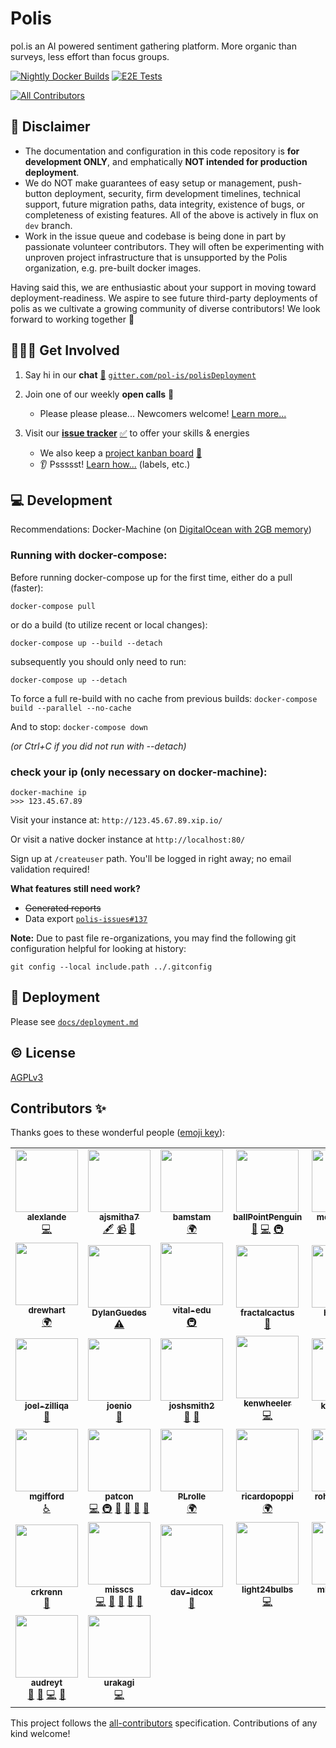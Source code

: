 # Polis
pol.is an AI powered sentiment gathering platform. More organic than surveys, less effort than focus groups.

<!-- Changes to badge text in URLs below, require changes to "name" value in .github/workflows/*.yml -->
[![Nightly Docker Builds](https://github.com/pol-is/polisServer/workflows/Nightly%20Docker%20Builds/badge.svg)][nightlies]
[![E2E Tests](https://github.com/pol-is/polisServer/workflows/E2E%20Tests/badge.svg)][e2e-tests]
<!-- ALL-CONTRIBUTORS-BADGE:START - Do not remove or modify this section -->
[![All Contributors](https://img.shields.io/badge/all_contributors-37-orange.svg?style=flat-square)](#contributors-)
<!-- ALL-CONTRIBUTORS-BADGE:END -->

   [nightlies]: https://hub.docker.com/u/polisdemo
   [e2e-tests]: https://github.com/pol-is/polisServer/actions?query=workflow%3A%22E2E+Tests%22

## :construction: Disclaimer

- The documentation and configuration in this code repository is **for development ONLY**,
and emphatically **NOT intended for production deployment**.
- We do NOT make guarantees of easy setup or management, push-button deployment, security,
firm development timelines, technical support, future migration paths, data integrity,
existence of bugs, or completeness of existing features.
All of the above is actively in flux on `dev` branch.
- Work in the issue queue and codebase is being done in part by passionate volunteer contributors.
They will often be experimenting with unproven project infrastructure that is unsupported by the Polis organization,
e.g. pre-built docker images.

Having said this, we are enthusiastic about your support in moving toward deployment-readiness.
We aspire to see future third-party deployments of polis as we cultivate a growing community of diverse contributors!
We look forward to working together :tada:

## 🙋🏾‍♀️ Get Involved

1. Say hi in our **chat** [:speech_balloon:][chat] [`gitter.com/pol-is/polisDeployment`][chat]
2. Join one of our weekly **open calls** :microphone:
    - Please please please... Newcomers welcome! [Learn more...][calls-about]
3. Visit our [**issue tracker**][issues] [:white_check_mark:][issues] to offer your skills & energies
    - We also keep a [project kanban board][board] [:checkered_flag:][board]
    - :ear: Pssssst! [Learn how...][contributing] (labels, etc.)

   [chat]: https://gitter.im/pol-is/polisDeployment
   [calls-about]: /CONTRIBUTING.md#telephone_receiver-open-calls
   [issues]: https://github.com/pol-is/polisServer/issues
   [board]: https://github.com/orgs/pol-is/projects/1
   [contributing]: /CONTRIBUTING.md#how-we-work

## 💻 Development

Recommendations: Docker-Machine (on [DigitalOcean with 2GB memory][do-tut])

   [do-tut]: https://www.digitalocean.com/community/tutorials/how-to-provision-and-manage-remote-docker-hosts-with-docker-machine-on-ubuntu-16-04


### Running with docker-compose:

Before running docker-compose up for the first time,
either do a pull (faster):

`docker-compose pull`

or do a build (to utilize recent or local changes):

`docker-compose up --build --detach`

subsequently you should only need to run:

`docker-compose up --detach`

To force a full re-build with no cache from previous builds:
`docker-compose build --parallel --no-cache`

And to stop:
`docker-compose down`

_(or Ctrl+C if you did not run with --detach)_

### check your ip (only necessary on docker-machine):
```
docker-machine ip
>>> 123.45.67.89
```

Visit your instance at: `http://123.45.67.89.xip.io/`

Or visit a native docker instance at `http://localhost:80/`

Sign up at `/createuser` path. You'll be logged in right away; no email validation required!

**What features still need work?**
- ~~Generated reports~~
- Data export [`polis-issues#137`](https://github.com/pol-is/polis-issues/issues/137)

**Note:** Due to past file re-organizations, you may find the following git configuration helpful for looking at history:

```
git config --local include.path ../.gitconfig
```

## 🚀 Deployment

Please see [`docs/deployment.md`](/docs/deployment.md)

## ©️  License

[AGPLv3](/LICENSE)

## Contributors ✨

Thanks goes to these wonderful people ([emoji key](https://allcontributors.org/docs/en/emoji-key)):

<!-- ALL-CONTRIBUTORS-LIST:START - Do not remove or modify this section -->
<!-- prettier-ignore-start -->
<!-- markdownlint-disable -->
<table>
  <tr>
    <td align="center"><a href='https://github.com/alexlande'><img src='https://avatars0.githubusercontent.com/u/808159?v=4' width='100px;' alt=''/><br /><sub><b>alexlande</b></sub></a><br /><a href="https://github.com/search?q=author:alexlande+repo:pol-is/polisServer+repo:pol-is/polis-documentation&type=Commits" title="Code">💻</a></td>
    <td align="center"><a href='https://github.com/ajsmitha7'><img src='https://avatars3.githubusercontent.com/u/8118319?v=4' width='100px;' alt=''/><br /><sub><b>ajsmitha7</b></sub></a><br /><a href="#content-ajsmitha7" title="Content">🖋</a> <a href="#video-ajsmitha7" title="Videos">📹</a> <a href="https://github.com/search?q=involves:ajsmitha7+org:pol-is&type=Issues" title="Bug reports">🐛</a></td>
    <td align="center"><a href='https://github.com/bamstam'><img src='https://avatars3.githubusercontent.com/u/9203888?v=4' width='100px;' alt=''/><br /><sub><b>bamstam</b></sub></a><br /><a href="#translation-bamstam" title="Translation">🌍</a></td>
    <td align="center"><a href='https://github.com/ballPointPenguin'><img src='https://avatars0.githubusercontent.com/u/35609?v=4' width='100px;' alt=''/><br /><sub><b>ballPointPenguin</b></sub></a><br /><a href="https://github.com/pol-is/polisServer/pulls?q=is%3Apr+reviewed-by%3AballPointPenguin" title="Reviewed Pull Requests">👀</a> <a href="https://github.com/search?q=author:ballPointPenguin+repo:pol-is/polisServer+repo:pol-is/polis-documentation&type=Commits" title="Code">💻</a> <a href="#infra-ballPointPenguin" title="Infrastructure (Hosting, Build-Tools, etc)">🚇</a></td>
    <td align="center"><a href='https://github.com/metasoarous'><img src='https://avatars3.githubusercontent.com/u/88556?v=4' width='100px;' alt=''/><br /><sub><b>metasoarous</b></sub></a><br /><a href="https://github.com/search?q=author:metasoarous+repo:pol-is/polisServer+repo:pol-is/polis-documentation&type=Commits" title="Code">💻</a></td>
    <td align="center"><a href='https://github.com/colinmegill'><img src='https://avatars3.githubusercontent.com/u/1770265?v=4' width='100px;' alt=''/><br /><sub><b>colinmegill</b></sub></a><br /><a href="https://github.com/search?q=author:colinmegill+repo:pol-is/polisServer+repo:pol-is/polis-documentation&type=Commits" title="Code">💻</a> <a href="#fundingFinding-colinmegill" title="Funding Finding">🔍</a> <a href="#talk-colinmegill" title="Talks">📢</a> <a href="#business-colinmegill" title="Business development">💼</a></td>
    <td align="center"><a href='https://github.com/DZNarayanan'><img src='https://avatars3.githubusercontent.com/u/17834398?v=4' width='100px;' alt=''/><br /><sub><b>DZNarayanan</b></sub></a><br /><a href="#talk-DZNarayanan" title="Talks">📢</a> <a href="#blog-DZNarayanan" title="Blogposts">📝</a></td>
  </tr>
  <tr>
    <td align="center"><a href='https://github.com/drewhart'><img src='https://avatars0.githubusercontent.com/u/6105510?v=4' width='100px;' alt=''/><br /><sub><b>drewhart</b></sub></a><br /><a href="#translation-drewhart" title="Translation">🌍</a></td>
    <td align="center"><a href='https://github.com/DylanGuedes'><img src='https://avatars3.githubusercontent.com/u/7079397?v=4' width='100px;' alt=''/><br /><sub><b>DylanGuedes</b></sub></a><br /><a href="https://github.com/pol-is/polisServer/commits?author=DylanGuedes" title="Tests">⚠️</a></td>
    <td align="center"><a href='https://github.com/vital-edu'><img src='https://avatars0.githubusercontent.com/u/5282301?v=4' width='100px;' alt=''/><br /><sub><b>vital-edu</b></sub></a><br /><a href="#infra-vital-edu" title="Infrastructure (Hosting, Build-Tools, etc)">🚇</a></td>
    <td align="center"><a href='https://github.com/fractalcactus'><img src='https://avatars2.githubusercontent.com/u/8527715?v=4' width='100px;' alt=''/><br /><sub><b>fractalcactus</b></sub></a><br /><a href="https://github.com/search?q=author:fractalcactus+repo:pol-is/polisServer+repo:pol-is/polis-documentation&type=Commits" title="Documentation">📖</a></td>
    <td align="center"><a href='https://github.com/heatherm'><img src='https://avatars2.githubusercontent.com/u/416681?v=4' width='100px;' alt=''/><br /><sub><b>heatherm</b></sub></a><br /><a href="https://github.com/search?q=author:heatherm+repo:pol-is/polisServer+repo:pol-is/polis-documentation&type=Commits" title="Documentation">📖</a></td>
    <td align="center"><a href='https://github.com/Herman-Wu'><img src='https://avatars3.githubusercontent.com/u/10748637?v=4' width='100px;' alt=''/><br /><sub><b>Herman-Wu</b></sub></a><br /><a href="https://github.com/search?q=involves:Herman-Wu+org:pol-is&type=Issues" title="Bug reports">🐛</a></td>
    <td align="center"><a href='https://github.com/Jdesk'><img src='https://avatars1.githubusercontent.com/u/9715064?v=4' width='100px;' alt=''/><br /><sub><b>Jdesk</b></sub></a><br /><a href="https://github.com/search?q=involves:Jdesk+org:pol-is&type=Issues" title="Bug reports">🐛</a></td>
  </tr>
  <tr>
    <td align="center"><a href='https://github.com/joel-zilliqa'><img src='https://avatars0.githubusercontent.com/u/56012934?v=4' width='100px;' alt=''/><br /><sub><b>joel-zilliqa</b></sub></a><br /><a href="https://github.com/search?q=involves:joel-zilliqa+org:pol-is&type=Issues" title="Bug reports">🐛</a></td>
    <td align="center"><a href='https://github.com/joenio'><img src='https://avatars0.githubusercontent.com/u/44172?v=4' width='100px;' alt=''/><br /><sub><b>joenio</b></sub></a><br /><a href="https://github.com/search?q=author:joenio+repo:pol-is/polisServer+repo:pol-is/polis-documentation&type=Commits" title="Documentation">📖</a></td>
    <td align="center"><a href='https://github.com/joshsmith2'><img src='https://avatars3.githubusercontent.com/u/3437989?v=4' width='100px;' alt=''/><br /><sub><b>joshsmith2</b></sub></a><br /><a href="https://github.com/search?q=author:joshsmith2+repo:pol-is/polisServer+repo:pol-is/polis-documentation&type=Commits" title="Documentation">📖</a> <a href="https://github.com/search?q=involves:joshsmith2+org:pol-is&type=Issues" title="Bug reports">🐛</a></td>
    <td align="center"><a href='https://github.com/kenwheeler'><img src='https://avatars2.githubusercontent.com/u/286616?v=4' width='100px;' alt=''/><br /><sub><b>kenwheeler</b></sub></a><br /><a href="https://github.com/search?q=author:kenwheeler+repo:pol-is/polisServer+repo:pol-is/polis-documentation&type=Commits" title="Code">💻</a></td>
    <td align="center"><a href='https://github.com/kennyrowe'><img src='https://avatars3.githubusercontent.com/u/6291612?v=4' width='100px;' alt=''/><br /><sub><b>kennyrowe</b></sub></a><br /><a href="https://github.com/search?q=involves:kennyrowe+org:pol-is&type=Issues" title="Bug reports">🐛</a></td>
    <td align="center"><a href='https://github.com/ebarry'><img src='https://avatars1.githubusercontent.com/u/161439?v=4' width='100px;' alt=''/><br /><sub><b>ebarry</b></sub></a><br /><a href="#talk-ebarry" title="Talks">📢</a> <a href="#blog-ebarry" title="Blogposts">📝</a></td>
    <td align="center"><a href='https://github.com/uzzal2k5'><img src='https://avatars0.githubusercontent.com/u/5254162?v=4' width='100px;' alt=''/><br /><sub><b>uzzal2k5</b></sub></a><br /><a href="#infra-uzzal2k5" title="Infrastructure (Hosting, Build-Tools, etc)">🚇</a> <a href="#question-uzzal2k5" title="Answering Questions">💬</a></td>
  </tr>
  <tr>
    <td align="center"><a href='https://github.com/mgifford'><img src='https://avatars0.githubusercontent.com/u/116832?v=4' width='100px;' alt=''/><br /><sub><b>mgifford</b></sub></a><br /><a href="#a11y-mgifford" title="Accessibility">️️️️♿️</a></td>
    <td align="center"><a href='https://github.com/patcon'><img src='https://avatars2.githubusercontent.com/u/305339?v=4' width='100px;' alt=''/><br /><sub><b>patcon</b></sub></a><br /><a href="https://github.com/search?q=author:patcon+repo:pol-is/polisServer+repo:pol-is/polis-documentation&type=Commits" title="Code">💻</a> <a href="#infra-patcon" title="Infrastructure (Hosting, Build-Tools, etc)">🚇</a> <a href="#talk-patcon" title="Talks">📢</a> <a href="https://github.com/pol-is/polisServer/pulls?q=is%3Apr+reviewed-by%3Apatcon" title="Reviewed Pull Requests">👀</a> <a href="#maintenance-patcon" title="Maintenance">🚧</a> <a href="#projectManagement-patcon" title="Project Management">📆</a></td>
    <td align="center"><a href='https://github.com/PLrolle'><img src='https://avatars3.githubusercontent.com/u/12126587?v=4' width='100px;' alt=''/><br /><sub><b>PLrolle</b></sub></a><br /><a href="#translation-PLrolle" title="Translation">🌍</a></td>
    <td align="center"><a href='https://github.com/ricardopoppi'><img src='https://avatars3.githubusercontent.com/u/1162183?v=4' width='100px;' alt=''/><br /><sub><b>ricardopoppi</b></sub></a><br /><a href="#translation-ricardopoppi" title="Translation">🌍</a></td>
    <td align="center"><a href='https://github.com/rohanrichards'><img src='https://avatars2.githubusercontent.com/u/16222002?v=4' width='100px;' alt=''/><br /><sub><b>rohanrichards</b></sub></a><br /><a href="#infra-rohanrichards" title="Infrastructure (Hosting, Build-Tools, etc)">🚇</a> <a href="https://github.com/search?q=involves:rohanrichards+org:pol-is&type=Issues" title="Bug reports">🐛</a></td>
    <td align="center"><a href='https://github.com/tallysmartins'><img src='https://avatars3.githubusercontent.com/u/3032943?v=4' width='100px;' alt=''/><br /><sub><b>tallysmartins</b></sub></a><br /><a href="https://github.com/search?q=involves:tallysmartins+org:pol-is&type=Issues" title="Bug reports">🐛</a></td>
    <td align="center"><a href='https://github.com/huulbaek'><img src='https://avatars0.githubusercontent.com/u/1862741?v=4' width='100px;' alt=''/><br /><sub><b>huulbaek</b></sub></a><br /><a href="#translation-huulbaek" title="Translation">🌍</a></td>
  </tr>
  <tr>
    <td align="center"><a href='https://github.com/crkrenn'><img src='https://avatars2.githubusercontent.com/u/6069975?v=4' width='100px;' alt=''/><br /><sub><b>crkrenn</b></sub></a><br /><a href="https://github.com/pol-is/polisServer/pulls?q=is%3Apr+reviewed-by%3Acrkrenn" title="Reviewed Pull Requests">👀</a></td>
    <td align="center"><a href='https://github.com/misscs'><img src='https://avatars1.githubusercontent.com/u/51812?v=4' width='100px;' alt=''/><br /><sub><b>misscs</b></sub></a><br /><a href="https://github.com/search?q=author:misscs+repo:pol-is/polisServer+repo:pol-is/polis-documentation&type=Commits" title="Code">💻</a> <a href="https://github.com/search?q=author:misscs+repo:pol-is/polisServer+repo:pol-is/polis-documentation&type=Commits" title="Documentation">📖</a> <a href="#design-misscs" title="Design">🎨</a> <a href="#talk-misscs" title="Talks">📢</a> <a href="#projectManagement-misscs" title="Project Management">📆</a></td>
    <td align="center"><a href='https://github.com/dav-idcox'><img src='https://avatars1.githubusercontent.com/u/10424822?v=4' width='100px;' alt=''/><br /><sub><b>dav-idcox</b></sub></a><br /><a href="https://github.com/search?q=author:dav-idcox+repo:pol-is/polisServer+repo:pol-is/polis-documentation&type=Commits" title="Documentation">📖</a></td>
    <td align="center"><a href='https://github.com/light24bulbs'><img src='https://avatars2.githubusercontent.com/u/581906?v=4' width='100px;' alt=''/><br /><sub><b>light24bulbs</b></sub></a><br /><a href="https://github.com/search?q=author:light24bulbs+repo:pol-is/polisServer+repo:pol-is/polis-documentation&type=Commits" title="Code">💻</a></td>
    <td align="center"><a href='https://github.com/mbjorkegren'><img src='https://avatars3.githubusercontent.com/u/2016166?v=4' width='100px;' alt=''/><br /><sub><b>mbjorkegren</b></sub></a><br /><a href="https://github.com/search?q=author:mbjorkegren+repo:pol-is/polisServer+repo:pol-is/polis-documentation&type=Commits" title="Code">💻</a> <a href="#question-mbjorkegren" title="Answering Questions">💬</a></td>
    <td align="center"><a href='https://github.com/sk44p'><img src='https://avatars1.githubusercontent.com/u/36816860?v=4' width='100px;' alt=''/><br /><sub><b>sk44p</b></sub></a><br /><a href="https://github.com/search?q=involves:sk44p+org:pol-is&type=Issues" title="Bug reports">🐛</a></td>
    <td align="center"><a href='https://github.com/virgile-dev'><img src='https://avatars0.githubusercontent.com/u/11473995?v=4' width='100px;' alt=''/><br /><sub><b>virgile-dev</b></sub></a><br /><a href="#translation-virgile-dev" title="Translation">🌍</a> <a href="https://github.com/search?q=involves:virgile-dev+org:pol-is&type=Issues" title="Bug reports">🐛</a></td>
  </tr>
  <tr>
    <td align="center"><a href='https://github.com/audreyt'><img src='https://avatars1.githubusercontent.com/u/20723?v=4' width='100px;' alt=''/><br /><sub><b>audreyt</b></sub></a><br /><a href="https://github.com/search?q=involves:audreyt+org:pol-is&type=Issues" title="Bug reports">🐛</a> <a href="#blog-audreyt" title="Blogposts">📝</a> <a href="https://github.com/search?q=author:audreyt+repo:pol-is/polisServer+repo:pol-is/polis-documentation&type=Commits" title="Code">💻</a> <a href="#talk-audreyt" title="Talks">📢</a></td>
    <td align="center"><a href='https://github.com/urakagi'><img src='https://avatars3.githubusercontent.com/u/2368060?v=4' width='100px;' alt=''/><br /><sub><b>urakagi</b></sub></a><br /><a href="https://github.com/search?q=author:urakagi+repo:pol-is/polisServer+repo:pol-is/polis-documentation&type=Commits" title="Code">💻</a></td>
  </tr>
</table>

<!-- markdownlint-enable -->
<!-- prettier-ignore-end -->
<!-- ALL-CONTRIBUTORS-LIST:END -->

This project follows the [all-contributors](https://github.com/all-contributors/all-contributors) specification. Contributions of any kind welcome!
